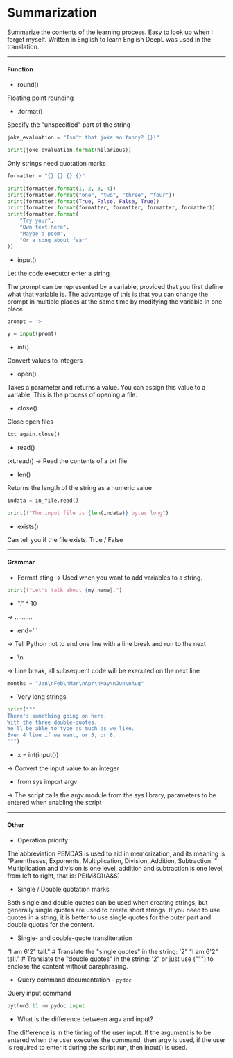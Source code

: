 # Summarization

Summarize the contents of the learning process.
Easy to look up when I forget myself.
Written in English to learn English
DeepL was used in the translation.


****

#### Function



* round() 

Floating point rounding


* .format() 

Specify the "unspecified" part of the string

```python
joke_evaluation = "Isn't that joke so funny? {}!"

print(joke_evaluation.format(hilarious))

```

Only strings need quotation marks
```python
formatter = "{} {} {} {}"

print(formatter.format(1, 2, 3, 4))
print(formatter.format("one", "two", "three", "four"))
print(formatter.format(True, False, False, True))
print(formatter.format(formatter, formatter, formatter, formatter))
print(formatter.format(
	"Try your",
	"Own text here",
	"Maybe a poem",
	"Or a song about fear"
))
```


* input()

Let the code executor enter a string

The prompt can be represented by a variable, provided that you first define what that variable is. 
The advantage of this is that you can change the prompt in multiple places at the same time by modifying the variable in one place.

```python
prompt = '> '

y = input(promt) 
```


* int()

Convert values to integers


* open()

Takes a parameter and returns a value. You can assign this value to a variable. 
This is the process of opening a file.


* close() 

Close open files

```python
txt_again.close()
```


* read() 

txt.read() -> Read the contents of a txt file


* len()

Returns the length of the string as a numeric value

```python
indata = in_file.read()

print(f"The input file is {len(indata)} bytes long")
```


* exists() 

Can tell you if the file exists. True / False



****

#### Grammar



* Format sting
-> Used when you want to add variables to a string.

```python
print(f"Let's talk about {my_name}.")
```


* "." * 10

-> ..........


* end=' ' 

-> Tell Python not to end one line with a line break and run to the next


* \n

-> Line break, all subsequent code will be executed on the next line

```python
months = "Jan\nFeb\nMar\nApr\nMay\nJun\nAug"
```


* Very long strings

```python
print("""
There's something going on here.
With the three double-quotes.
We'll be able to type as much as we like.
Even 4 line if we want, or 5, or 6.
""")
```


* x = int(input())

-> Convert the input value to an integer


* from sys import argv

-> The script calls the argv module from the sys library, parameters to be entered when enabling the script



****

#### Other


* Operation priority

The abbreviation PEMDAS is used to aid in memorization, and its meaning is "Parentheses, Exponents, Multiplication, Division, Addition, Subtraction. " Multiplication and division is one level, addition and subtraction is one level, from left to right, that is: PE(M&D)(A&S)


* Single / Double quotation marks

Both single and double quotes can be used when creating strings, but generally single quotes are used to create short strings. If you need to use quotes in a string, it is better to use single quotes for the outer part and double quotes for the content.


* Single- and double-quote transliteration 

"I am 6'2\" tall."    # Translate the "single quotes" in the string: '2\"
"I am 6\'2" tall."    # Translate the "double quotes" in the string: \'2"
or just use (""") to enclose the content without paraphrasing.


* Query command documentation - `pydoc`

Query input command
```python
python3.11 -m pydoc input
```


* What is the difference between argv and input?

The difference is in the timing of the user input. If the argument is to be entered when the user executes the command, then argv is used, if the user is required to enter it during the script run, then input() is used.





